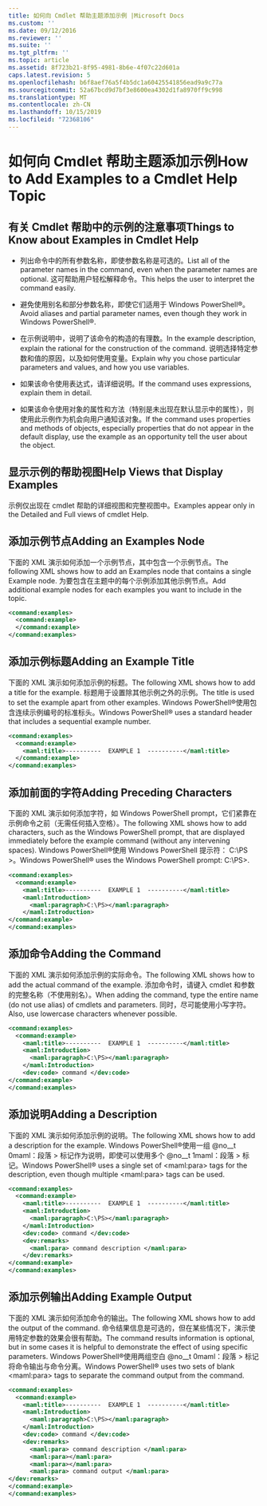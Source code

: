 ```yaml
---
title: 如何向 Cmdlet 帮助主题添加示例 |Microsoft Docs
ms.custom: ''
ms.date: 09/12/2016
ms.reviewer: ''
ms.suite: ''
ms.tgt_pltfrm: ''
ms.topic: article
ms.assetid: 8f723b21-8f95-4981-8b6e-4f07c22d601a
caps.latest.revision: 5
ms.openlocfilehash: b6f8aef76a5f4b5dc1a60425541856ead9a9c77a
ms.sourcegitcommit: 52a67bcd9d7bf3e8600ea4302d1fa8970ff9c998
ms.translationtype: MT
ms.contentlocale: zh-CN
ms.lasthandoff: 10/15/2019
ms.locfileid: "72368106"
---
```

# <a name="how-to-add-examples-to-a-cmdlet-help-topic"></a><span data-ttu-id="c4166-102">如何向 Cmdlet 帮助主题添加示例</span><span class="sxs-lookup"><span data-stu-id="c4166-102">How to Add Examples to a Cmdlet Help Topic</span></span>

## <a name="things-to-know-about-examples-in-cmdlet-help"></a><span data-ttu-id="c4166-103">有关 Cmdlet 帮助中的示例的注意事项</span><span class="sxs-lookup"><span data-stu-id="c4166-103">Things to Know about Examples in Cmdlet Help</span></span>

- <span data-ttu-id="c4166-104">列出命令中的所有参数名称，即使参数名称是可选的。</span><span class="sxs-lookup"><span data-stu-id="c4166-104">List all of the parameter names in the command, even when the parameter names are optional.</span></span> <span data-ttu-id="c4166-105">这可帮助用户轻松解释命令。</span><span class="sxs-lookup"><span data-stu-id="c4166-105">This helps the user to interpret the command easily.</span></span>

- <span data-ttu-id="c4166-106">避免使用别名和部分参数名称，即使它们适用于 Windows PowerShell®。</span><span class="sxs-lookup"><span data-stu-id="c4166-106">Avoid aliases and partial parameter names, even though they work in Windows PowerShell®.</span></span>

- <span data-ttu-id="c4166-107">在示例说明中，说明了该命令的构造的有理数。</span><span class="sxs-lookup"><span data-stu-id="c4166-107">In the example description, explain the rational for the construction of the command.</span></span> <span data-ttu-id="c4166-108">说明选择特定参数和值的原因，以及如何使用变量。</span><span class="sxs-lookup"><span data-stu-id="c4166-108">Explain why you chose particular parameters and values, and how you use variables.</span></span>

- <span data-ttu-id="c4166-109">如果该命令使用表达式，请详细说明。</span><span class="sxs-lookup"><span data-stu-id="c4166-109">If the command uses expressions, explain them in detail.</span></span>

- <span data-ttu-id="c4166-110">如果该命令使用对象的属性和方法（特别是未出现在默认显示中的属性），则使用此示例作为机会向用户通知该对象。</span><span class="sxs-lookup"><span data-stu-id="c4166-110">If the command uses properties and methods of objects, especially properties that do not appear in the default display, use the example as an opportunity tell the user about the object.</span></span>

## <a name="help-views-that-display-examples"></a><span data-ttu-id="c4166-111">显示示例的帮助视图</span><span class="sxs-lookup"><span data-stu-id="c4166-111">Help Views that Display Examples</span></span>

<span data-ttu-id="c4166-112">示例仅出现在 cmdlet 帮助的详细视图和完整视图中。</span><span class="sxs-lookup"><span data-stu-id="c4166-112">Examples appear only in the Detailed and Full views of cmdlet Help.</span></span>

## <a name="adding-an-examples-node"></a><span data-ttu-id="c4166-113">添加示例节点</span><span class="sxs-lookup"><span data-stu-id="c4166-113">Adding an Examples Node</span></span>

<span data-ttu-id="c4166-114">下面的 XML 演示如何添加一个示例节点，其中包含一个示例节点。</span><span class="sxs-lookup"><span data-stu-id="c4166-114">The following XML shows how to add an Examples node that contains a single Example node.</span></span> <span data-ttu-id="c4166-115">为要包含在主题中的每个示例添加其他示例节点。</span><span class="sxs-lookup"><span data-stu-id="c4166-115">Add additional example nodes for each examples you want to include in the topic.</span></span>

```xml
<command:examples>
  <command:example>
  </command:example>
</command:examples>
```

## <a name="adding-an-example-title"></a><span data-ttu-id="c4166-116">添加示例标题</span><span class="sxs-lookup"><span data-stu-id="c4166-116">Adding an Example Title</span></span>

<span data-ttu-id="c4166-117">下面的 XML 演示如何添加示例的标题。</span><span class="sxs-lookup"><span data-stu-id="c4166-117">The following XML shows how to add a title for the example.</span></span> <span data-ttu-id="c4166-118">标题用于设置除其他示例之外的示例。</span><span class="sxs-lookup"><span data-stu-id="c4166-118">The title is used to set the example apart from other examples.</span></span> <span data-ttu-id="c4166-119">Windows PowerShell®使用包含连续示例编号的标准标头。</span><span class="sxs-lookup"><span data-stu-id="c4166-119">Windows PowerShell® uses a standard header that includes a sequential example number.</span></span>

```xml
<command:examples>
  <command:example>
    <maml:title>----------  EXAMPLE 1  ----------</maml:title>
  </command:example>
</command:examples>
```

## <a name="adding-preceding-characters"></a><span data-ttu-id="c4166-120">添加前面的字符</span><span class="sxs-lookup"><span data-stu-id="c4166-120">Adding Preceding Characters</span></span>

<span data-ttu-id="c4166-121">下面的 XML 演示如何添加字符，如 Windows PowerShell prompt，它们紧靠在示例命令之前（无需任何插入空格）。</span><span class="sxs-lookup"><span data-stu-id="c4166-121">The following XML shows how to add characters, such as the Windows PowerShell prompt, that are displayed immediately before the example command (without any intervening spaces).</span></span> <span data-ttu-id="c4166-122">Windows PowerShell®使用 Windows PowerShell 提示符： C:\PS >。</span><span class="sxs-lookup"><span data-stu-id="c4166-122">Windows PowerShell® uses the Windows PowerShell prompt: C:\PS>.</span></span>

```xml
<command:examples>
  <command:example>
    <maml:title>----------  EXAMPLE 1  ----------</maml:title>
    <maml:Introduction>
      <maml:paragraph>C:\PS></maml:paragraph>
    </maml:Introduction>
</command:example>
</command:examples>
```

## <a name="adding-the-command"></a><span data-ttu-id="c4166-123">添加命令</span><span class="sxs-lookup"><span data-stu-id="c4166-123">Adding the Command</span></span>

<span data-ttu-id="c4166-124">下面的 XML 演示如何添加示例的实际命令。</span><span class="sxs-lookup"><span data-stu-id="c4166-124">The following XML shows how to add the actual command of the example.</span></span> <span data-ttu-id="c4166-125">添加命令时，请键入 cmdlet 和参数的完整名称（不使用别名）。</span><span class="sxs-lookup"><span data-stu-id="c4166-125">When adding the command, type the entire name (do not use alias) of cmdlets and parameters.</span></span> <span data-ttu-id="c4166-126">同时，尽可能使用小写字符。</span><span class="sxs-lookup"><span data-stu-id="c4166-126">Also, use lowercase characters whenever possible.</span></span>

```xml
<command:examples>
  <command:example>
    <maml:title>----------  EXAMPLE 1  ----------</maml:title>
    <maml:Introduction>
      <maml:paragraph>C:\PS></maml:paragraph>
    </maml:Introduction>
    <dev:code> command </dev:code>
</command:example>
</command:examples>
```

## <a name="adding-a-description"></a><span data-ttu-id="c4166-127">添加说明</span><span class="sxs-lookup"><span data-stu-id="c4166-127">Adding a Description</span></span>

<span data-ttu-id="c4166-128">下面的 XML 演示如何添加示例的说明。</span><span class="sxs-lookup"><span data-stu-id="c4166-128">The following XML shows how to add a description for the example.</span></span> <span data-ttu-id="c4166-129">Windows PowerShell®使用一组 @no__t 0maml：段落 > 标记作为说明，即使可以使用多个 @no__t 1maml：段落 > 标记。</span><span class="sxs-lookup"><span data-stu-id="c4166-129">Windows PowerShell® uses a single set of \<maml:para> tags for the description, even though multiple \<maml:para> tags can be used.</span></span>

```xml
<command:examples>
  <command:example>
    <maml:title>----------  EXAMPLE 1  ----------</maml:title>
    <maml:Introduction>
      <maml:paragraph>C:\PS></maml:paragraph>
    </maml:Introduction>
    <dev:code> command </dev:code>
    <dev:remarks>
      <maml:para> command description </maml:para>
    </dev:remarks>
</command:example>
</command:examples>
```

## <a name="adding-example-output"></a><span data-ttu-id="c4166-130">添加示例输出</span><span class="sxs-lookup"><span data-stu-id="c4166-130">Adding Example Output</span></span>

<span data-ttu-id="c4166-131">下面的 XML 演示如何添加命令的输出。</span><span class="sxs-lookup"><span data-stu-id="c4166-131">The following XML shows how to add the output of the command.</span></span> <span data-ttu-id="c4166-132">命令结果信息是可选的，但在某些情况下，演示使用特定参数的效果会很有帮助。</span><span class="sxs-lookup"><span data-stu-id="c4166-132">The command results information is optional, but in some cases it is helpful to demonstrate the effect of using specific parameters.</span></span> <span data-ttu-id="c4166-133">Windows PowerShell®使用两组空白 @no__t 0maml：段落 > 标记将命令输出与命令分离。</span><span class="sxs-lookup"><span data-stu-id="c4166-133">Windows PowerShell® uses two sets of blank \<maml:para> tags to separate the command output from the command.</span></span>

```xml
<command:examples>
  <command:example>
    <maml:title>----------  EXAMPLE 1  ----------</maml:title>
    <maml:Introduction>
      <maml:paragraph>C:\PS></maml:paragraph>
    </maml:Introduction>
    <dev:code> command </dev:code>
    <dev:remarks>
      <maml:para> command description </maml:para>
      <maml:para></maml:para>
      <maml:para></maml:para>
      <maml:para> command output </maml:para>
</dev:remarks>
</command:example>
</command:examples>
```